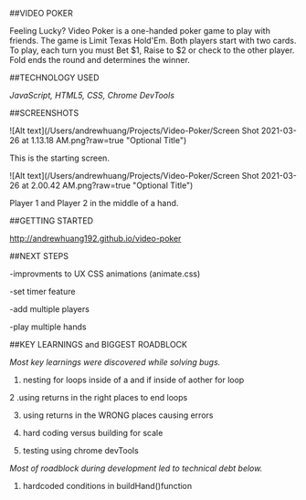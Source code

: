 ##VIDEO POKER

Feeling Lucky? Video Poker is a one-handed poker game to play with friends. The game is Limit Texas Hold'Em. Both players start with two cards. To play, each turn you must Bet $1, Raise to $2 or check to the other player. Fold ends the round and determines the winner. 

##TECHNOLOGY USED

_JavaScript, HTML5, CSS, Chrome DevTools_

##SCREENSHOTS

![Alt text](/Users/andrewhuang/Projects/Video-Poker/Screen Shot 2021-03-26 at 1.13.18 AM.png?raw=true "Optional Title")

This is the starting screen. 

![Alt text](/Users/andrewhuang/Projects/Video-Poker/Screen Shot 2021-03-26 at 2.00.42 AM.png?raw=true "Optional Title")

Player 1 and Player 2 in the middle of a hand. 



##GETTING STARTED

http://andrewhuang192.github.io/video-poker

##NEXT STEPS

-improvments to UX CSS animations (animate.css)

-set timer feature

-add multiple players

-play multiple hands


##KEY LEARNINGS and BIGGEST ROADBLOCK

_Most key learnings were discovered while solving bugs._

1. nesting for loops inside of a and if inside of aother for loop

2 .using returns in the right places to end loops

3. using returns in the WRONG places causing errors

4. hard coding versus building for scale

5. testing using chrome devTools

_Most of roadblock during development led to technical debt below._

1. hardcoded conditions in buildHand()function
